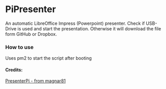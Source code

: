 # PiPresenter

An automatic LibreOffice Impress (Powerpoint) presenter.
Check if USB-Drive is used and start the presentation. Otherwise it will download the file form GitHub or Dropbox.

### How to use
Uses pm2 to start the script after booting

#### Credits:
[PresenterPi - from magnar81](https://github.com/magnar81/presenterPi)
